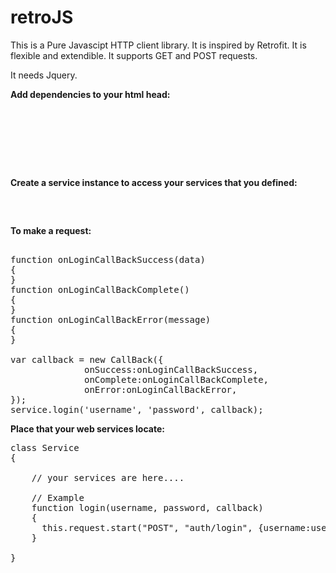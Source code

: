 # retroJS

This is a Pure Javascipt HTTP client library. It is inspired by Retrofit. It is flexible and extendible. It supports GET and POST requests.

It needs Jquery.

<b>Add dependencies to your html head: </b>
<pre>
<script src="https://ajax.googleapis.com/ajax/libs/jquery/3.2.1/jquery.min.js"></script>
<script type="text/javascript" src="callback.js"></script>
<script type="text/javascript" src="service.js"></script>
</pre>

<b>Create a service instance to access your services that you defined: </b>

<pre>
<script>
   var service = new Service("your web service url");
</script>
</pre>

<b>To make a request: </b>

<pre>

function onLoginCallBackSuccess(data)
{ 
}
function onLoginCallBackComplete()
{ 
}
function onLoginCallBackError(message)
{ 
}

var callback = new CallBack({
              onSuccess:onLoginCallBackSuccess,
              onComplete:onLoginCallBackComplete,
              onError:onLoginCallBackError,
});
service.login('username', 'password', callback);
</pre>

<b>Place that your web services locate: </b>
<pre>
class Service
{

    // your services are here....
    
    // Example
    function login(username, password, callback)
    {
      this.request.start("POST", "auth/login", {username:username, password:password}, callback, true) // true : async service
    }

}
</pre>

